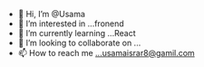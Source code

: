 - 👋 Hi, I’m @Usama
- 👀 I’m interested in ...fronend
- 🌱 I’m currently learning ...React 
- 💞️ I’m looking to collaborate on ...
- 📫 How to reach me ...usamaisrar8@gamil.com

<!---
Usama is a ✨ special ✨ repository because its `README.md` (this file) appears on your GitHub profile.
You can click the Preview link to take a look at your changes.
--->
